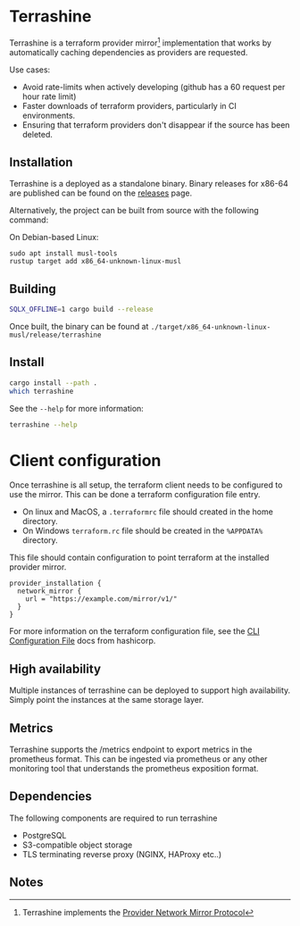 # Terrashine

Terrashine is a terraform provider mirror[^1] implementation that works by automatically caching dependencies as providers are requested.

Use cases:

* Avoid rate-limits when actively developing (github has a 60 request per hour rate limit)
* Faster downloads of terraform providers, particularly in CI environments.
* Ensuring that terraform providers don't disappear if the source has been deleted.

## Installation

Terrashine is a deployed as a standalone binary.
Binary releases for x86-64 are published can be found on the [releases](https://github.com/Isawan/terrashine/releases) page.

Alternatively, the project can be built from source with the following command:

On Debian-based Linux:
```
sudo apt install musl-tools
rustup target add x86_64-unknown-linux-musl
```

## Building
```sh
SQLX_OFFLINE=1 cargo build --release
```

Once built, the binary can be found at `./target/x86_64-unknown-linux-musl/release/terrashine`

## Install
```sh
cargo install --path .
which terrashine
```

See the `--help` for more information:

```sh
terrashine --help
```

# Client configuration

Once terrashine is all setup, the terraform client needs to be configured to use the mirror.
This can be done a terraform configuration file entry.

* On linux and MacOS, a `.terraformrc` file should created in the home directory.
* On Windows `terraform.rc` file should be created in the `%APPDATA%` directory.

This file should contain configuration to point terraform at the installed provider mirror.

```
provider_installation {
  network_mirror {
    url = "https://example.com/mirror/v1/"
  }
}
```

For more information on the terraform configuration file, see the [CLI Configuration File](https://developer.hashicorp.com/terraform/cli/config/config-file#provider-installation) docs from hashicorp.

## High availability

Multiple instances of terrashine can be deployed to support high availability.
Simply point the instances at the same storage layer.

## Metrics

Terrashine supports the /metrics endpoint to export metrics in the prometheus format.
This can be ingested via prometheus or any other monitoring tool that understands
the prometheus exposition format.

## Dependencies

The following components are required to run terrashine

* PostgreSQL
* S3-compatible object storage
* TLS terminating reverse proxy (NGINX, HAProxy etc..)

## Notes

[^1]: Terrashine implements the [Provider Network Mirror Protocol](https://developer.hashicorp.com/terraform/internals/provider-network-mirror-protocol)

